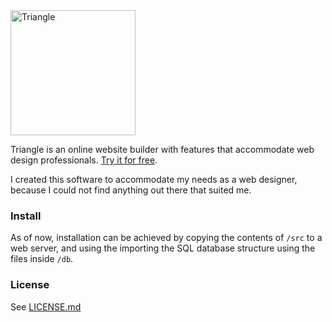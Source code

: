 <img src="https://trianglecms.com/images/triangle-logo-text.svg" alt="Triangle" width="200"/>
<br>

Triangle is an online website builder with features that accommodate web design professionals. [Try it for free](https://trianglecms.com/).

I created this software to accommodate my needs as a web designer, because I could not find anything out there that suited me.

### Install
As of now, installation can be achieved by copying the contents of `/src` to a web server, and using the importing the SQL database structure using the files inside `/db`.

### License
See [LICENSE.md](https://github.com/raineconor/triangle/blob/master/LICENSE)
